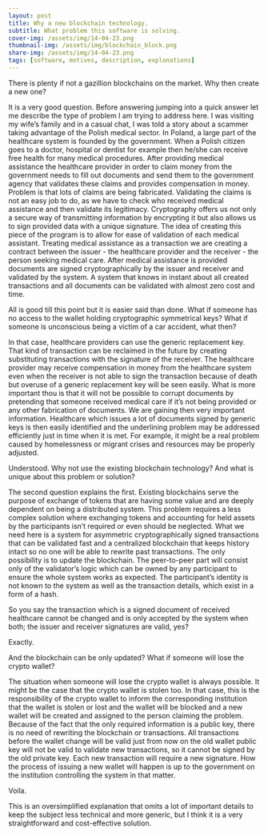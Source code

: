 ```yaml
---
layout: post
title: Why a new blockchain technology.
subtitle: What problem this software is solving.
cover-img: /assets/img/14-04-23.png
thumbnail-img: /assets/img/blockchain_block.png
share-img: /assets/img/14-04-23.png
tags: [software, motives, description, explonations]
---
```


There is plenty if not a gazillion blockchains on the market. Why then create a new one?

It is a very good question. Before answering jumping into a quick answer let me describe the type of problem I am trying to address here.
I was visiting my wife’s family and in a casual chat, I was told a story about a scammer taking advantage of the Polish medical sector. In Poland, a large part of the healthcare system is founded by the government. When a Polish citizen goes to a doctor, hospital or dentist for example then he/she can receive free health for many medical procedures. After providing medical assistance the healthcare provider in order to claim money from the government needs to fill out documents and send them to the government agency that validates these claims and provides compensation in money. Problem is that lots of claims are being fabricated. Validating the claims is not an easy job to do, as we have to check who received medical assistance and then validate its legitimacy.
Cryptography offers us not only a secure way of transmitting information by encrypting it but also allows us to sign provided data with a unique signature.  The idea of creating this piece of the program is to allow for ease of validation of each medical assistant. Treating medical assistance as a transaction we are creating a contract between the issuer - the healthcare provider and the receiver - the person seeking medical care. After medical assistance is provided documents are signed cryptographically by the issuer and receiver and validated by the system. A system that knows in instant about all created transactions and all documents can be validated with almost zero cost and time. 

All is good till this point but it is easier said than done. What if someone has no access to the wallet holding cryptographic symmetrical keys? What if someone is unconscious being a victim of a car accident, what then?

In that case, healthcare providers can use the generic replacement key. That kind of transaction can be reclaimed in the future by creating substituting transactions with the signature of the receiver. The healthcare provider may receive compensation in money from the healthcare system even when the receiver is not able to sign the transaction because of death but overuse of a generic replacement key will be seen easily. What is more important thou is that it will not be possible to corrupt documents by pretending that someone received medical care if it’s not being provided or any other fabrication of documents. We are gaining then very important information. Healthcare which issues a lot of documents signed by generic keys is then easily identified and the underlining problem may be addressed efficiently just in time when it is met. For example, it might be a real problem caused by homelessness or migrant crises and resources may be properly adjusted.

Understood. Why not use the existing blockchain technology? And what is unique about this problem or solution?

The second question explains the first. Existing blockchains serve the purpose of exchange of tokens that are having some value and are deeply dependent on being a distributed system. This problem requires a less complex solution where exchanging tokens and accounting for held assets by the participants isn’t required or even should be neglected. What we need here is a system for asymmetric cryptographically signed transactions that can be validated fast and a centralized blockchain that keeps history intact so no one will be able to rewrite past transactions. The only possibility is to update the blockchain. The peer-to-peer part will consist only of the validator’s logic which can be owned by any participant to ensure the whole system works as expected. The participant’s identity is not known to the system as well as the transaction details, which exist in a form of a hash.

So you say the transaction which is a signed document of received healthcare cannot be changed and is only accepted by the system when both; the issuer and receiver signatures are valid, yes? 

Exactly.

And the blockchain can be only updated? What if someone will lose the crypto wallet?

The situation when someone will lose the crypto wallet is always possible. It might be the case that the crypto wallet is stolen too. In that case, this is the responsibility of the crypto wallet to inform the corresponding institution that the wallet is stolen or lost and the wallet will be blocked and a new wallet will be created and assigned to the person claiming the problem. Because of the fact that the only required information is a public key, there is no need of rewriting the blockchain or transactions. All transactions before the wallet change will be valid just from now on the old wallet public key will not be valid to validate new transactions, so it cannot be signed by the old private key. Each new transaction will require a new signature. How the process of issuing a new wallet will happen is up to the government on the institution controlling the system in that matter.

Voila.

This is an oversimplified explanation that omits a lot of important details to keep the subject less technical and more generic, but I think it is a very straightforward and cost-effective solution.

